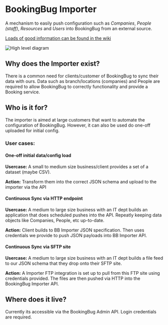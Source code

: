 # BookingBug Importer

A mechanism to easily push configuration such as *Companies*, *People (staff)*, *Resources* and *Users* into BookingBug from an external source.

[Loads of good information can be found in the wiki](https://github.com/BookingBug/importer-guide-and-tools/wiki)

![High level diagram](https://github.com/BookingBug/importer-specs/blob/master/visualisations/high-level-diagram.png)

## Why does the Importer exist?

There is a common need for clients/customer of BookingBug to sync their data with ours. Data such as branch/locations (companies) and People are required to allow BookingBug to correctly functionality and provide a Booking service.

## Who is it for?

The importer is aimed at large customers that want to automate the configuration of BookingBug. However, it can also be used do one-off uploaded for initial config.

### User cases:

#### One-off initial data/config load
**Usercase:** A small to medium size business/client provides a set of a dataset (maybe CSV).

**Action:** Transform them into the correct JSON schema and upload to the importer via the API

#### Continuous Sync via HTTP endpoint
**Usercase:** A medium to large size business with an IT dept builds an application that does scheduled pushes into the API. Repeatly keeping data objects like Companies, People, etc up-to-date.

**Action:** Client builds to BB Importer JSON specification. Then uses credentials we provide to push JSON payloads into BB Importer API.

#### Continuous Sync via SFTP site
**Usercase:** A medium to large size business with an IT dept builds a file feed to our JSON schema that they drop onto their SFTP site.

**Action:** A Importer FTP integration is set up to pull from this FTP site using credentials provided. The files are then pushed via HTTP into the BookingBug Importer API.

## Where does it live?
Currently its accessible via the BookingBug Admin API. Login credentials are required.
